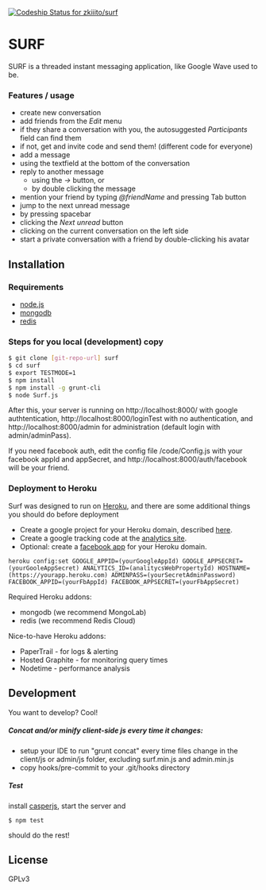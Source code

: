 [ ![Codeship Status for zkiiito/surf](https://codeship.com/projects/ee955f70-9cc7-0131-fc5a-3e1ab7f2c066/status)](https://codeship.com/projects/17834)

# SURF

SURF is a threaded instant messaging application, like Google Wave used to be.

### Features / usage
* create new conversation
* add friends from the *Edit* menu
 * if they share a conversation with you, the autosuggested *Participants* field can find them
 * if not, get and invite code and send them! (different code for everyone)
* add a message
 * using the textfield at the bottom of the conversation
 * reply to another message
   * using the *→* button, or
   * by double clicking the message
 * mention your friend by typing *@friendName* and pressing Tab button
* jump to the next unread message
 * by pressing spacebar
 * clicking the *Next unread* button
 * clicking on the current conversation on the left side
* start a private conversation with a friend by double-clicking his avatar


## Installation
### Requirements

* [node.js]
* [mongodb]
* [redis]

### Steps for you local (development) copy
```sh
$ git clone [git-repo-url] surf
$ cd surf
$ export TESTMODE=1
$ npm install
$ npm install -g grunt-cli
$ node Surf.js
```
After this, your server is running on http://localhost:8000/ with google authtentication, http://localhost:8000/loginTest with no authentication, and http://localhost:8000/admin for administration (default login with admin/adminPass).

If you need facebook auth, edit the config file /code/Config.js with your facebook appId and appSecret, and http://localhost:8000/auth/facebook will be your friend.

### Deployment to Heroku

Surf was designed to run on [Heroku], and there are some additional things you should do before deployment
* Create a google project for your Heroku domain, described [here](https://developers.google.com/accounts/docs/OpenIDConnect).
* Create a google tracking code at the [analytics site](https://developers.google.com/analytics/devguides/collection/analyticsjs/).
* Optional: create a [facebook app](https://developers.facebook.com/) for your Heroku domain.

```
heroku config:set GOOGLE_APPID=(yourGoogleAppId) GOOGLE_APPSECRET=(yourGooleAppSecret) ANALYTICS_ID=(analitycsWebPropertyId) HOSTNAME=(https://yourapp.heroku.com) ADMINPASS=(yourSecretAdminPassword) FACEBOOK_APPID=(yourFbAppId) FACEBOOK_APPSECRET=(yourFbAppSecret)
```

Required Heroku addons:
* mongodb (we recommend MongoLab)
* redis (we recommend Redis Cloud)

Nice-to-have Heroku addons:
* PaperTrail - for logs & alerting
* Hosted Graphite - for monitoring query times
* Nodetime - performance analysis

## Development

You want to develop? Cool!

##### Concat and/or minify client-side js every time it changes:
* setup your IDE to run "grunt concat" every time files change in the client/js or admin/js folder, excluding surf.min.js and admin.min.js
* copy hooks/pre-commit to your .git/hooks directory

##### Test
install [casperjs], start the server and
```
$ npm test
```
should do the rest!

## License

GPLv3

[node.js]:http://nodejs.org
[mongodb]:http://www.mongodb.org
[redis]:http://redis.io
[casperjs]: http://casperjs.org/
[Heroku]:https://www.heroku.com/

